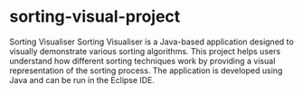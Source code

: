 # sorting-visual-project
Sorting Visualiser Sorting Visualiser is a Java-based application designed to visually demonstrate various sorting algorithms. This project helps users understand how different sorting techniques work by providing a visual representation of the sorting process. The application is developed using Java and can be run in the Eclipse IDE.
